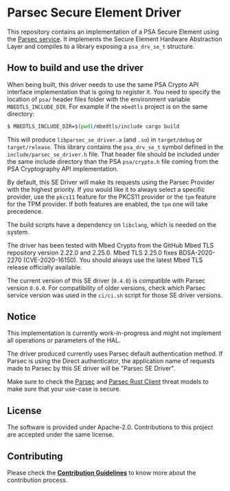 <!--
  -- Copyright 2020 Contributors to the Parsec project. 
  -- SPDX-License-Identifier: Apache-2.0
--->
# Parsec Secure Element Driver

This repository contains an implementation of a PSA Secure Element using the [Parsec service](https://github.com/parallaxsecond/parsec).
It implements the Secure Element Hardware Abstraction Layer and compiles to a library exposing
a `psa_drv_se_t` structure.

## How to build and use the driver

When being built, this driver needs to use the same PSA Crypto API interface
implementation that is going to register it.  You need to specify the location
of `psa/` header files folder with the environment variable
`MBEDTLS_INCLUDE_DIR`. For example if the `mbedtls` project is on the same
directory:

```bash
$ MBEDTLS_INCLUDE_DIR=$(pwd)/mbedtls/include cargo build
```

This will produce `libparsec_se_driver.a` (and `.so`) in
`target/debug` or `target/release`.  This library contains the `psa_drv_se_t`
symbol defined in the `include/parsec_se_driver.h` file.  That header file
should be included under the same include directory than the PSA `psa/crypto.h`
file coming from the PSA Cryptography API implementation.

By default, this SE Driver will make its requests using the Parsec Provider
with the highest priority. If you would like it to always select a specific provider,
use the `pkcs11` feature for the PKCS11 provider or the `tpm` feature for the TPM provider.
If both features are enabled, the `tpm` one will take precedence.

The build scripts have a dependency on `libclang`, which is needed on the
system.

The driver has been tested with Mbed Crypto from the GitHub Mbed TLS repository version
2.22.0 and 2.25.0. Mbed TLS 2.25.0 fixes BDSA-2020-2270 (CVE-2020-16150). You should always
use the latest Mbed TLS release officially available.

The current version of this SE driver (`0.4.0`) is compatible with Parsec version `0.6.0`.
For compatibility of older versions, check which Parsec service version was used in the `ci/ci.sh`
script for those SE driver versions.

## Notice

This implementation is currently work-in-progress and might not implement all operations or
parameters of the HAL.

The driver produced currently uses Parsec default authentication method.
If Parsec is using the Direct authenticator, the
application name of requests made to Parsec by this SE driver will be "Parsec
SE Driver".

Make sure to check the
[Parsec](https://parallaxsecond.github.io/parsec-book/threat_model/threat_model.html)
and [Parsec Rust
Client](https://parallaxsecond.github.io/parsec-book/threat_model/rust_client_threat_model.html)
threat models to make sure that your use-case is secure.

## License

The software is provided under Apache-2.0. Contributions to this project are accepted under the same license.

## Contributing

Please check the [**Contribution Guidelines**](https://parallaxsecond.github.io/parsec-book/contributing.html)
to know more about the contribution process.
